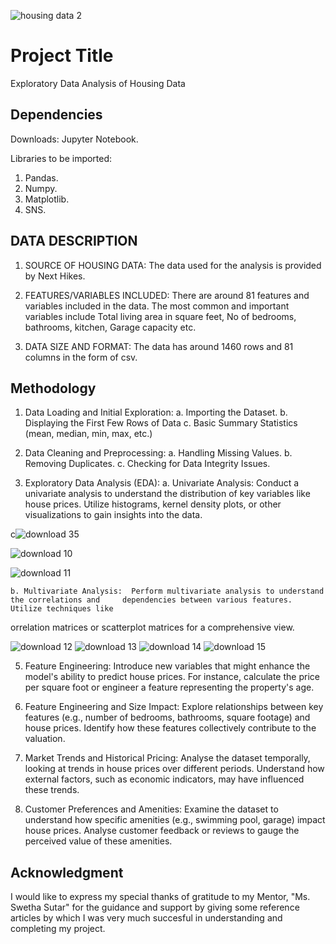 
![housing data 2](https://github.com/SUJANAKUMARI/EDA-PROJECT-3/assets/162315739/023ecc1e-2c1b-4281-8efe-18b4c32d1317)

# Project Title

Exploratory Data Analysis of Housing Data

## Dependencies

Downloads: Jupyter Notebook. 

Libraries to be imported: 

1.  Pandas.
2.  Numpy.
3.  Matplotlib.
4.  SNS.

## DATA  DESCRIPTION

1.  SOURCE OF HOUSING DATA:  The data used for the analysis is provided by Next Hikes.

2.  FEATURES/VARIABLES INCLUDED:  There are around 81 features and variables included in the data.   The most common and important variables include Total living area in square feet, No of bedrooms, bathrooms, kitchen, Garage capacity etc.

3.  DATA SIZE AND FORMAT:  The data has around 1460 rows and 81 columns in the form of csv.

##  Methodology

1.  Data Loading and Initial Exploration:
	a. Importing the Dataset.
	b. Displaying the First Few Rows of Data
	c. Basic Summary Statistics (mean, median, min, max, etc.)

2.  Data Cleaning and Preprocessing:
	a. Handling Missing Values.
	b. Removing Duplicates.
	c. Checking for Data Integrity Issues.

3.  Exploratory Data Analysis (EDA):
	a. Univariate Analysis:  Conduct a univariate analysis to understand the distribution of key variables 	like house prices. Utilize histograms, kernel density plots, or other visualizations to gain insights into the data.

c![download 35](https://github.com/SUJANAKUMARI/EDA-PROJECT-3/assets/162315739/7d77d304-2dd4-4bb8-b813-c50868cddbf2)

![download 10](https://github.com/SUJANAKUMARI/EDA-PROJECT-3/assets/162315739/0eecee22-b57f-495c-84a7-10da72356be1)

![download 11](https://github.com/SUJANAKUMARI/EDA-PROJECT-3/assets/162315739/d73a0243-381d-4ae6-b110-cb5dd0155051)


	b. Multivariate Analysis:  Perform multivariate analysis to understand the correlations and 	dependencies between various features. Utilize techniques like
orrelation matrices or scatterplot matrices for a comprehensive view.


![download 12](https://github.com/SUJANAKUMARI/EDA-PROJECT-3/assets/162315739/c70fdd81-d2c8-4143-86d7-e8915210866c)
![download 13](https://github.com/SUJANAKUMARI/EDA-PROJECT-3/assets/162315739/e107030d-55a8-401c-aedd-1310f2c26e75)
![download 14](https://github.com/SUJANAKUMARI/EDA-PROJECT-3/assets/162315739/025c6536-1eb9-459f-955d-a09ce1b518bb)
![download 15](https://github.com/SUJANAKUMARI/EDA-PROJECT-3/assets/162315739/2d464098-5ed0-43b8-975e-93ce945fb5df)


5.  Feature Engineering:  Introduce new variables that might enhance the model's ability to predict house prices. For instance, calculate the price per square foot or engineer a feature representing the property's age.


6. Feature Engineering and Size Impact:  Explore relationships between key features (e.g., number of bedrooms, bathrooms, square footage) and house prices. Identify how these features collectively contribute to the valuation.


7. Market Trends and Historical Pricing: Analyse the dataset temporally, looking at trends in house prices over different periods. Understand how external factors, such as economic indicators, may have influenced these trends.

8. Customer Preferences and Amenities:  Examine the dataset to understand how specific amenities (e.g., swimming pool, garage) impact house prices. Analyse customer feedback or reviews to gauge the perceived value of these amenities.

## Acknowledgment

 I would like to express my special thanks of gratitude to my Mentor, "Ms. Swetha Sutar" for the guidance and support by giving some reference articles by which I was very much succesful in understanding and completing my project.
